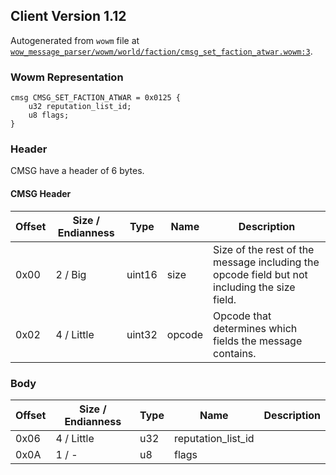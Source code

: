 ## Client Version 1.12

Autogenerated from `wowm` file at [`wow_message_parser/wowm/world/faction/cmsg_set_faction_atwar.wowm:3`](https://github.com/gtker/wow_messages/tree/main/wow_message_parser/wowm/world/faction/cmsg_set_faction_atwar.wowm#L3).

### Wowm Representation
```rust,ignore
cmsg CMSG_SET_FACTION_ATWAR = 0x0125 {
    u32 reputation_list_id;
    u8 flags;
}
```
### Header
CMSG have a header of 6 bytes.

#### CMSG Header
| Offset | Size / Endianness | Type   | Name   | Description |
| ------ | ----------------- | ------ | ------ | ----------- |
| 0x00   | 2 / Big           | uint16 | size   | Size of the rest of the message including the opcode field but not including the size field.|
| 0x02   | 4 / Little        | uint32 | opcode | Opcode that determines which fields the message contains.|
### Body
| Offset | Size / Endianness | Type | Name | Description |
| ------ | ----------------- | ---- | ---- | ----------- |
| 0x06 | 4 / Little | u32 | reputation_list_id |  |
| 0x0A | 1 / - | u8 | flags |  |
